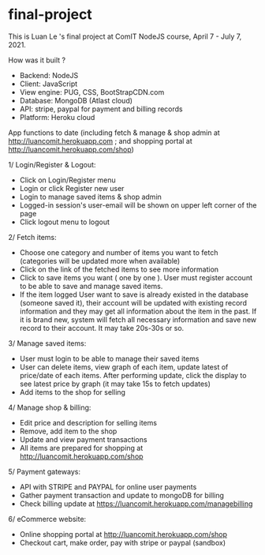 # final-project

This is Luan Le 's final project at ComIT NodeJS course, April 7 - July 7, 2021.

How was it built ?

+ Backend: NodeJS
+ Client: JavaScript
+ View engine: PUG, CSS, BootStrapCDN.com
+ Database: MongoDB (Atlast cloud)
+ API: stripe, paypal for payment and billing records
+ Platform: Heroku cloud

App functions to date (including fetch & manage & shop admin at http://luancomit.herokuapp.com ; and shopping portal at http://luancomit.herokuapp.com/shop)

1/ Login/Register & Logout:
  + Click on Login/Register menu
  + Login or click Register new user
  + Login to manage saved items & shop admin
  + Logged-in session's user-email will be shown on upper left corner of the page
  + Click logout menu to logout

2/ Fetch items:
  + Choose one category and number of items you want to fetch (categories will be updated more when available)
  + Click on the link of the fetched items to see more information
  + Click to save items you want ( one by one ). User must register account to be able to save and manage saved items.
  + If the item logged User want to save is already existed in the database (someone saved it), their account will be updated with existing record information and they may get all information about the item in the past. If it is brand new, system will fetch all necessary information and save new record to their account. It may take 20s-30s or so.

3/ Manage saved items:
  + User must login to be able to manage their saved items
  + User can delete items, view graph of each item, update latest of price/date of each items. After performing update, click the display to see latest price by graph (it may take 15s to fetch updates)
  + Add items to the shop for selling

4/ Manage shop & billing:
  + Edit price and description for selling items
  + Remove, add item to the shop
  + Update and view payment transactions
  + All items are prepared for shopping at http://luancomit.herokuapp.com/shop

5/ Payment gateways:
  + API with STRIPE and PAYPAL for online user payments
  + Gather payment transaction and update to mongoDB for billing
  + Check billing update at https://luancomit.herokuapp.com/managebilling

6/ eCommerce website:
  + Online shopping portal at http://luancomit.herokuapp.com/shop
  + Checkout cart, make order, pay with stripe or paypal (sandbox)
